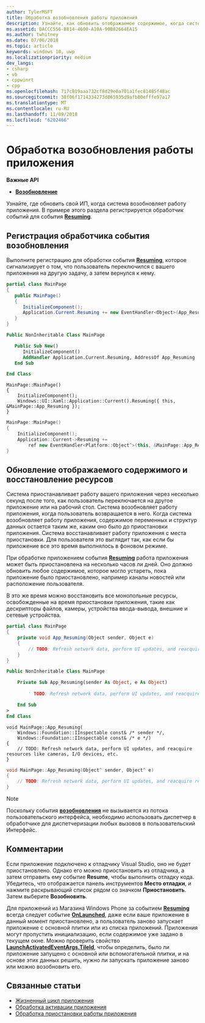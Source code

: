 ```yaml
---
author: TylerMSFT
title: Обработка возобновления работы приложения
description: Узнайте, как обновить отображаемое содержимое, когда система возобновляет работу приложения.
ms.assetid: DACCC556-B814-4600-A10A-90B82664EA15
ms.author: twhitney
ms.date: 07/06/2018
ms.topic: article
keywords: windows 10, uwp
ms.localizationpriority: medium
dev_langs:
- csharp
- vb
- cppwinrt
- cpp
ms.openlocfilehash: 717c819aaa732cf8d29e0a701a1fec81485f48ac
ms.sourcegitcommit: 38f06f1714334273d865935d9afb80efffe97a17
ms.translationtype: MT
ms.contentlocale: ru-RU
ms.lasthandoff: 11/09/2018
ms.locfileid: "6202466"
---
```

# <a name="handle-app-resume"></a>Обработка возобновления работы приложения

**Важные API**

- [**Возобновление**](https://msdn.microsoft.com/library/windows/apps/br242339)

Узнайте, где обновить свой ИП, когда система возобновляет работу приложения. В примере этого раздела регистрируется обработчик событий для события [**Resuming**](https://msdn.microsoft.com/library/windows/apps/br242339).

## <a name="register-the-resuming-event-handler"></a>Регистрация обработчика события возобновления

Выполните регистрацию для обработки события [**Resuming**](https://msdn.microsoft.com/library/windows/apps/br242339), которое сигнализирует о том, что пользователь переключился с вашего приложения на другую задачу, а затем вернулся к нему.

```csharp
partial class MainPage
{
   public MainPage()
   {
      InitializeComponent();
      Application.Current.Resuming += new EventHandler<Object>(App_Resuming);
   }
}
```

```vb
Public NonInheritable Class MainPage

   Public Sub New()
      InitializeComponent()
      AddHandler Application.Current.Resuming, AddressOf App_Resuming
   End Sub

End Class
```

```cppwinrt
MainPage::MainPage()
{
    InitializeComponent();
    Windows::UI::Xaml::Application::Current().Resuming({ this, &MainPage::App_Resuming });
}
```

```cpp
MainPage::MainPage()
{
    InitializeComponent();
    Application::Current->Resuming +=
        ref new EventHandler<Platform::Object^>(this, &MainPage::App_Resuming);
}
```

## <a name="refresh-displayed-content-and-reacquire-resources"></a>Обновление отображаемого содержимого и восстановление ресурсов

Система приостанавливает работу вашего приложения через несколько секунд после того, как пользователь переключается на другое приложение или на рабочий стол. Система возобновляет работу приложения, когда пользователь возвращается в него. Когда система возобновляет работу приложения, содержимое переменных и структур данных остается таким же, каким оно было до приостановки приложения. Система восстанавливает работу приложения с места приостановки. Для пользователя это выглядит так, как если бы приложение все это время выполнялось в фоновом режиме.

При обработке приложением события [**Resuming**](https://msdn.microsoft.com/library/windows/apps/br242339) работа приложения может быть приостановлена на несколько часов ли дней. Оно должно обновить любое содержимое, которое могло устареть, пока приложение было приостановлено, например каналы новостей или расположение пользователя.

В это же время можно восстановить все монопольные ресурсы, освобожденные на время приостановки приложения, такие как дескрипторы файлов, камеры, устройства ввода-вывода, внешние и сетевые устройства.

```csharp
partial class MainPage
{
    private void App_Resuming(Object sender, Object e)
    {
        // TODO: Refresh network data, perform UI updates, and reacquire resources like cameras, I/O devices, etc.
    }
}
```

```vb
Public NonInheritable Class MainPage

    Private Sub App_Resuming(sender As Object, e As Object)
 
        ' TODO: Refresh network data, perform UI updates, and reacquire resources like cameras, I/O devices, etc.

    End Sub
>
End Class
```

```cppwinrt
void MainPage::App_Resuming(
    Windows::Foundation::IInspectable const& /* sender */,
    Windows::Foundation::IInspectable const& /* e */)
{
    // TODO: Refresh network data, perform UI updates, and reacquire resources like cameras, I/O devices, etc.
}
```

```cpp
void MainPage::App_Resuming(Object^ sender, Object^ e)
{
    // TODO: Refresh network data, perform UI updates, and reacquire resources like cameras, I/O devices, etc.
}
```

> [!NOTE]
> Поскольку события [**возобновления**](https://msdn.microsoft.com/library/windows/apps/br242339) не вызывается из потока пользовательского интерфейса, необходимо использовать диспетчер в обработчике для диспетчеризации любых вызовов в пользовательский Интерфейс.

## <a name="remarks"></a>Комментарии

Если приложение подключено к отладчику Visual Studio, оно не будет приостановлено. Однако его можно приостановить из отладчика, а затем отправить ему событие **Resume**, чтобы выполнить отладку кода. Убедитесь, что отображается панель инструментов **Место отладки**, и нажмите раскрывающий список рядом со значком **Приостановить**. Затем выберите **Возобновить**.

Для приложений из Магазина Windows Phone за событием [**Resuming**](https://msdn.microsoft.com/library/windows/apps/br242339) всегда следует событие [**OnLaunched**](https://msdn.microsoft.com/library/windows/apps/br242335), даже если ваше приложение в данный момент приостановлено, а пользователь заново запускает приложение с основной плитки или из списка приложений. Приложения могут пропустить инициализацию, если содержимое уже задано в текущем окне. Можно проверить свойство [**LaunchActivatedEventArgs.TileId**](https://msdn.microsoft.com/library/windows/apps/br224736), чтобы определить, было ли приложение запущено с основной или вспомогательной плитки, и на основе этих данных решить, нужно ли запускать приложение заново или можно возобновить его.

## <a name="related-topics"></a>Связанные статьи

* [Жизненный цикл приложения](app-lifecycle.md)
* [Обработка активации приложения](activate-an-app.md)
* [Обработка приостановки работы приложения](suspend-an-app.md)
